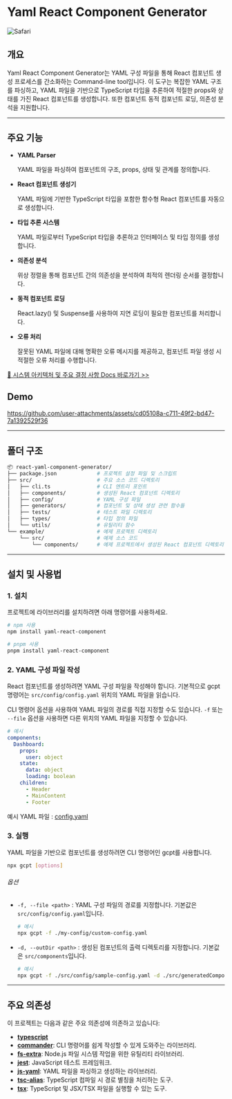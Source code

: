 # Yaml React Component Generator

![Safari](https://github.com/user-attachments/assets/cd010201-1ec1-4b07-8944-a63d76e2cef3)

## 개요

Yaml React Component Generator는 YAML 구성 파일을 통해 React 컴포넌트 생성 프로세스를 간소화하는 Command-line tool입니다. 이 도구는 복잡한 YAML 구조를 파싱하고, YAML 파일을 기반으로 TypeScript 타입을 추론하여 적절한 props와 상태를 가진 React 컴포넌트를 생성합니다. 또한 컴포넌트 동적 컴포넌트 로딩, 의존성 분석을 지원합니다.

---

## 주요 기능

- **YAML Parser**

  YAML 파일을 파싱하여 컴포넌트의 구조, props, 상태 및 관계를 정의합니다.

- **React 컴포넌트 생성기**
  
  YAML 파일에 기반한 TypeScript 타입을 포함한 함수형 React 컴포넌트를 자동으로 생성합니다.

- **타입 추론 시스템**
  
  YAML 파일로부터 TypeScript 타입을 추론하고 인터페이스 및 타입 정의를 생성합니다.

- **의존성 분석**
  
  위상 정렬을 통해 컴포넌트 간의 의존성을 분석하여 최적의 렌더링 순서를 결정합니다.

- **동적 컴포넌트 로딩**
  
  React.lazy() 및 Suspense를 사용하여 지연 로딩이 필요한 컴포넌트를 처리합니다.

- **오류 처리**
  
  잘못된 YAML 파일에 대해 명확한 오류 메시지를 제공하고, 컴포넌트 파일 생성 시 적절한 오류 처리를 수행합니다.

[📓 시스템 아키텍처 및 주요 결정 사항 Docs 바로가기 >>](https://github.com/younyikim/yaml-react-component/blob/main/docs/SYSTEM.md)

## Demo

https://github.com/user-attachments/assets/cd05108a-c711-49f2-bd47-7a1392529f36

---

## 폴더 구조

```bash
📦 react-yaml-component-generator/
├── package.json             # 프로젝트 설정 파일 및 스크립트
├── src/                     # 주요 소스 코드 디렉토리
│   ├── cli.ts               # CLI 엔트리 포인트
│   ├── components/          # 생성된 React 컴포넌트 디렉토리
│   ├── config/              # YAML 구성 파일
│   ├── generators/          # 컴포넌트 및 상태 생성 관련 함수들
│   ├── tests/               # 테스트 파일 디렉토리
│   ├── types/               # 타입 정의 파일
│   └── utils/               # 유틸리티 함수
└── example/                 # 예제 프로젝트 디렉토리
    └── src/                 # 예제 소스 코드
        └── components/      # 예제 프로젝트에서 생성된 React 컴포넌트 디렉토리
```

---

## 설치 및 사용법

### 1. 설치

프로젝트에 라이브러리를 설치하려면 아래 명령어를 사용하세요.

```bash
# npm 사용
npm install yaml-react-component

# pnpm 사용
pnpm install yaml-react-component
```

### 2. YAML 구성 파일 작성

React 컴포넌트를 생성하려면 YAML 구성 파일을 작성해야 합니다. 기본적으로 gcpt 명령어는 `src/config/config.yaml` 위치의 YAML 파일을 읽습니다.

CLI 명령어 옵션을 사용하여 YAML 파일의 경로를 직접 지정할 수도 있습니다. `-f` 또는 `--file` 옵션을 사용하면 다른 위치의 YAML 파일을 지정할 수 있습니다.

```yaml
# 예시
components:
  Dashboard:
    props:
      user: object
    state:
      data: object
      loading: boolean
    children:
      - Header
      - MainContent
      - Footer
```

예시 YAML 파일 : [config.yaml](https://github.com/younyikim/yaml-react-component/blob/main/src/config/config.yaml)

### 3. 실행

YAML 파일을 기반으로 컴포넌트를 생성하려면 CLI 명령어인 gcpt를 사용합니다.

```bash
npx gcpt [options]
```

###### 옵션

- `-f, --file <path>` : YAML 구성 파일의 경로를 지정합니다. 기본값은 `src/config/config.yaml`입니다.

  ```bash
  # 예시
  npx gcpt -f ./my-config/custom-config.yaml
  ```

- `-d, --outDir <path>` : 생성된 컴포넌트의 출력 디렉토리를 지정합니다. 기본값은 `src/components`입니다.
  ```bash
  # 예시
  npx gcpt -f ./src/config/sample-config.yaml -d ./src/generatedComponents
  ```

---

## 주요 의존성

이 프로젝트는 다음과 같은 주요 의존성에 의존하고 있습니다:

- **[typescript](https://www.npmjs.com/package/typescript)**
- **[commander](https://www.npmjs.com/package/commander)**: CLI 명령어를 쉽게 작성할 수 있게 도와주는 라이브러리.
- **[fs-extra](https://www.npmjs.com/package/fs-extra)**: Node.js 파일 시스템 작업을 위한 유틸리티 라이브러리.
- **[jest](https://www.npmjs.com/package/jest)**: JavaScript 테스트 프레임워크.
- **[js-yaml](https://www.npmjs.com/package/js-yaml)**: YAML 파일을 파싱하고 생성하는 라이브러리.
- **[tsc-alias](https://www.npmjs.com/package/tsc-alias)**: TypeScript 컴파일 시 경로 별칭을 처리하는 도구.
- **[tsx](https://www.npmjs.com/package/tsx)**: TypeScript 및 JSX/TSX 파일을 실행할 수 있는 도구.
